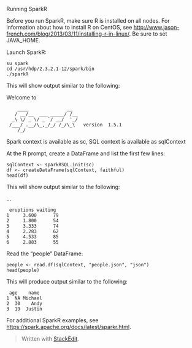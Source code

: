 Running SparkR

Before you run SparkR, make sure R is installed on all nodes. For information about how to install R on CentOS, see http://www.jason-french.com/blog/2013/03/11/installing-r-in-linux/. Be sure to set JAVA_HOME.

Launch SparkR:

    su spark
    cd /usr/hdp/2.3.2.1-12/spark/bin
    ./sparkR

This will show output similar to the following:

Welcome to

        ____              __ 
       / __/__  ___ _____/ /__ 
      _\ \/ _ \/ _ `/ __/  '_/ 
     /___/ .__/\_,_/_/ /_/\_\   version  1.5.1 
        /_/ 

Spark context is available as sc, SQL context is available as sqlContext
>
At the R prompt, create a DataFrame and list the first few lines:

    sqlContext <- sparkRSQL.init(sc)
    df <- createDataFrame(sqlContext, faithful)
    head(df)

This will show output similar to the following:

...

     eruptions waiting
    1     3.600      79
    2     1.800      54
    3     3.333      74
    4     2.283      62
    5     4.533      85
    6     2.883      55

Read the “people” DataFrame:

    people <- read.df(sqlContext, "people.json", "json")
    head(people)

This will produce output similar to the following:

     age    name
    1  NA Michael
    2  30    Andy
    3  19  Justin

For additional SparkR examples, see 
https://spark.apache.org/docs/latest/sparkr.html.


> Written with [StackEdit](https://stackedit.io/).




